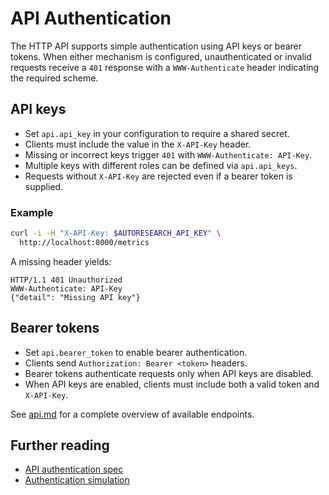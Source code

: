 # API Authentication

The HTTP API supports simple authentication using API keys or bearer tokens.
When either mechanism is configured, unauthenticated or invalid requests
receive a `401` response with a `WWW-Authenticate` header indicating the
required scheme.

## API keys

- Set `api.api_key` in your configuration to require a shared secret.
- Clients must include the value in the `X-API-Key` header.
- Missing or incorrect keys trigger `401` with `WWW-Authenticate: API-Key`.
- Multiple keys with different roles can be defined via `api.api_keys`.
- Requests without `X-API-Key` are rejected even if a bearer token is
  supplied.

### Example

```bash
curl -i -H "X-API-Key: $AUTORESEARCH_API_KEY" \
  http://localhost:8000/metrics
```

A missing header yields:

```http
HTTP/1.1 401 Unauthorized
WWW-Authenticate: API-Key
{"detail": "Missing API key"}
```

## Bearer tokens

- Set `api.bearer_token` to enable bearer authentication.
- Clients send `Authorization: Bearer <token>` headers.
- Bearer tokens authenticate requests only when API keys are disabled.
- When API keys are enabled, clients must include both a valid token and
  `X-API-Key`.

See [api.md](api.md) for a complete overview of available endpoints.

## Further reading

- [API authentication spec](specs/api_authentication.md)
- [Authentication simulation](../scripts/api_auth_sim.py)

